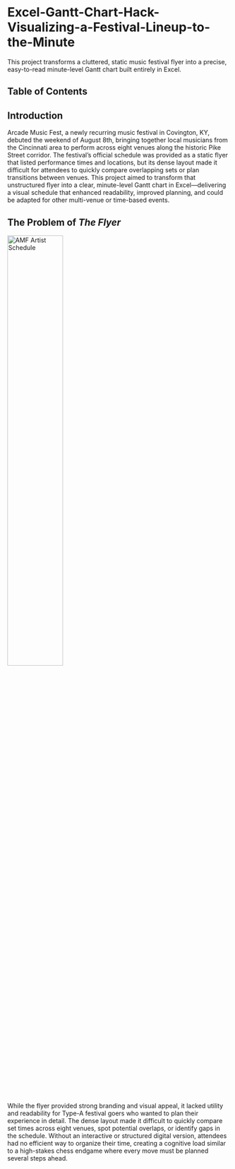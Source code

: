 # Excel-Gantt-Chart-Hack-Visualizing-a-Festival-Lineup-to-the-Minute
This project transforms a cluttered, static music festival flyer into a precise, easy-to-read minute-level Gantt chart built entirely in Excel.
## Table of Contents


## Introduction
Arcade Music Fest, a newly recurring music festival in Covington, KY, debuted the weekend of August 8th, bringing together local musicians from the Cincinnati area to perform across eight venues along the historic Pike Street corridor. The festival’s official schedule was provided as a static flyer that listed performance times and locations, but its dense layout made it difficult for attendees to quickly compare overlapping sets or plan transitions between venues. This project aimed to transform that unstructured flyer into a clear, minute-level Gantt chart in Excel—delivering a visual schedule that enhanced readability, improved planning, and could be adapted for other multi-venue or time-based events.

## The Problem of *The Flyer*

<img src="/images/AMF%20Artist%20Schedule.avif" alt="AMF Artist Schedule" width="50%" height="50%">

While the flyer provided strong branding and visual appeal, it lacked utility and readability for Type-A festival goers who wanted to plan their experience in detail. The dense layout made it difficult to quickly compare set times across eight venues, spot potential overlaps, or identify gaps in the schedule. Without an interactive or structured digital version, attendees had no efficient way to organize their time, creating a cognitive load similar to a high-stakes chess endgame where every move must be planned several steps ahead.





